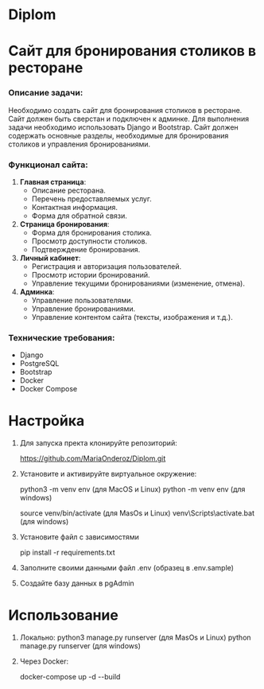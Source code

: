 # Diplom

# **Cайт для бронирования столиков в ресторане**

### Описание задачи:

Необходимо создать сайт для бронирования столиков в ресторане. 
Сайт должен быть сверстан и подключен к админке. 
Для выполнения задачи необходимо использовать Django и Bootstrap. 
Сайт должен содержать основные разделы, необходимые для бронирования столиков и управления бронированиями.

### Функционал сайта:

1. **Главная страница**:
    - Описание ресторана.
    - Перечень предоставляемых услуг.
    - Контактная информация.
    - Форма для обратной связи.
2. **Страница бронирования**:
    - Форма для бронирования столика.
    - Просмотр доступности столиков.
    - Подтверждение бронирования.
3. **Личный кабинет**:
    - Регистрация и авторизация пользователей.
    - Просмотр истории бронирований.
    - Управление текущими бронированиями (изменение, отмена).
4. **Админка**:
    - Управление пользователями.
    - Управление бронированиями.
    - Управление контентом сайта (тексты, изображения и т.д.).

### Технические требования:

* Django
* PostgreSQL
* Bootstrap
* Docker
* Docker Compose


# Настройка

1. Для запуска пректа клонируйте репозиторий:

    https://github.com/MariaOnderoz/Diplom.git

2. Установите и активируйте виртуальное окружение:
   
    python3 -m venv env (для MacOS и Linux)
    python -m venv env (для windows)

    source venv/bin/activate (для MasOs и Linux)
    venv\Scripts\activate.bat (для windows)

3. Установите файл с зависимостями

    pip install -r requirements.txt

4. Заполните своими данными файл .env (образец в .env.sample)

5. Создайте базу данных в pgAdmin

# Использование

1. Локально:
    python3 manage.py runserver (для MasOs и Linux)
    python manage.py runserver (для windows)

2. Через Docker:

    docker-compose up -d --build
